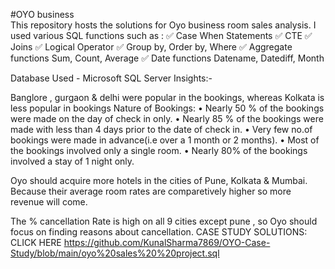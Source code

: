 #OYO business                             
This repository hosts the solutions for Oyo business room sales analysis.
I used various SQL functions such as :
✅ Case When Statements
✅ CTE
✅ Joins
✅ Logical Operator
✅ Group by, Order by, Where
✅ Aggregate functions Sum, Count, Average
✅ Date functions Datename, Datediff, Month

Database Used - Microsoft SQL Server
Insights:-

Banglore , gurgaon & delhi were popular in the bookings, whereas Kolkata is less popular in bookings
Nature of Bookings:
• Nearly 50 % of the bookings were made on the day of check in only.
• Nearly 85 % of the bookings were made with less than 4 days prior to the date of check in.
• Very few no.of bookings were made in advance(i.e over a 1 month or 2 months).
• Most of the bookings involved only a single room.
• Nearly 80% of the bookings involved a stay of 1 night only.

Oyo should acquire more hotels in the cities of Pune, Kolkata & Mumbai. Because their average room rates are comparetively higher so more revenue will come.

The % cancellation Rate is high on all 9 cities except pune , so Oyo should focus on finding reasons about cancellation.
CASE STUDY SOLUTIONS:
CLICK HERE https://github.com/KunalSharma7869/OYO-Case-Study/blob/main/oyo%20sales%20%20project.sql
